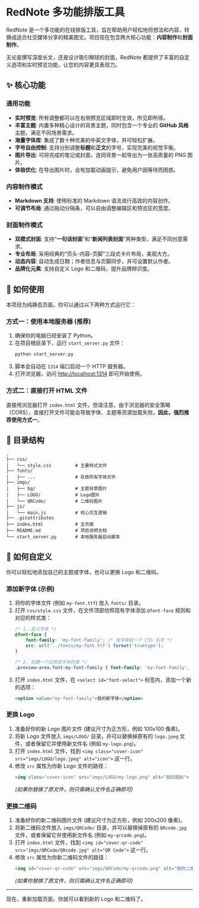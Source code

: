 # RedNote 多功能排版工具

RedNote 是一个多功能的在线排版工具，旨在帮助用户轻松地将想法和内容，转换成适合社交媒体分享的精美图文。项目现在包含两大核心功能：**内容制作**和**封面制作**。

无论是撰写深度长文，还是设计吸引眼球的封面，RedNote 都提供了丰富的自定义选项和实时预览功能，让您的内容更具表现力。

## ✨ 核心功能

### 通用功能
- **实时预览**: 所有调整都可以在右侧预览区域即时生效，所见即所得。
- **丰富主题**: 内置多种精心设计的背景主题，同时包含一个专业的 **GitHub 风格**主题，满足不同场景需求。
- **海量字体库**: 集成了数十种优美的中英文字体，并可轻松扩展。
- **字号自由控制**: 支持分别调整**标题**和**正文**的字号，实现完美的视觉平衡。
- **图片导出**: 可将完成的笔记或封面，连同背景一起导出为一张高质量的 PNG 图片。
- **体验优化**: 在导出图片时，会有加载动画提示，避免用户因等待而困惑。

### 内容制作模式
- **Markdown 支持**: 使用标准的 Markdown 语法进行高效的内容创作。
- **可调节布局**: 通过拖动分隔条，可以自由调整编辑区和预览区的宽度。

### 封面制作模式
- **双模式封面**: 支持“**一句话封面**”和“**新闻列表封面**”两种类型，满足不同创意需求。
- **专业布局**: 采用经典的“页头-内容-页脚”三段式卡片布局，美观大方。
- **动态内容**: 自动生成日期；作者信息与页脚同步，并可设置默认作者。
- **品牌化元素**: 支持自定义 Logo 和二维码，提升品牌辨识度。

## 🚀 如何使用

本项目为纯静态页面，你可以通过以下两种方式运行它：

### 方式一：使用本地服务器 (推荐)

1.  确保你的电脑已经安装了 Python。
2.  在项目根目录下，运行 `start_server.py` 文件：
    ```bash
    python start_server.py
    ```
3.  脚本会自动在 `1314` 端口启动一个 HTTP 服务器。
4.  打开浏览器，访问 [http://localhost:1314](http://localhost:1314) 即可开始使用。

### 方式二：直接打开 HTML 文件

直接用浏览器打开 `index.html` 文件。但请注意，由于浏览器的安全策略（CORS），直接打开文件可能会导致字体、主题等资源加载失败。**因此，强烈推荐使用方式一**。

## 📂 目录结构

```
.
├── css/
│   └── style.css         # 主要样式文件
├── fonts/
│   ├── ...               # 存放所有字体文件
├── imgs/
│   ├── bg/               # 主题背景图片
│   ├── LOGO/             # Logo图片
│   └── QRCode/           # 二维码图片
├── js/
│   └── main.js           # 核心交互逻辑
├── .gitattributes
├── index.html            # 主页面
├── README.md             # 项目说明文档
└── start_server.py       # 本地服务器启动脚本
```

## 🎨 如何自定义

你可以轻松地添加自己的主题或字体，也可以更换 Logo 和二维码。

### 添加新字体 (示例)

1.  将你的字体文件 (例如 `my-font.ttf`) 放入 `fonts/` 目录。
2.  打开 `css/style.css` 文件，在文件顶部仿照现有字体添加 `@font-face` 规则和对应的样式类：
    ```css
    /* 1. 定义字体 */
    @font-face {
        font-family: 'my-font-family'; /* 给字体起一个 CSS 名字 */
        src: url('../fonts/my-font.ttf') format('truetype');
    }

    /* 2. 创建一个应用该字体的类 */
    .preview-area.font-my-font-family { font-family: 'my-font-family', sans-serif !important; }
    ```
3.  打开 `index.html` 文件，在 `<select id="font-select">` 标签内，添加一个新的选项：
    ```html
    <option value="my-font-family">我的新字体</option>
    ```

### 更换 Logo

1.  准备好你的新 Logo 图片文件 (建议尺寸为正方形，例如 100x100 像素)。
2.  将新 Logo 文件放入 `imgs/LOGO/` 目录，并可以替换掉原有的 `logo.jpeg` 文件，或者保留它并使用新文件名 (例如 `my-logo.png`)。
3.  打开 `index.html` 文件，找到 `<img class="cover-icon" src="imgs/LOGO/logo.jpeg" alt="icon">` 这一行。
4.  修改 `src` 属性为你新 Logo 文件的路径：
    ```html
    <img class="cover-icon" src="imgs/LOGO/my-logo.png" alt="我的图标">
    ```
    *(如果你替换了原文件，则只需确认文件名正确即可)*

### 更换二维码

1.  准备好你的新二维码图片文件 (建议尺寸为正方形，例如 200x200 像素)。
2.  将新二维码文件放入 `imgs/QRCode/` 目录，并可以替换掉原有的 `QRcode.jpg` 文件，或者保留它并使用新文件名 (例如 `my-qrcode.png`)。
3.  打开 `index.html` 文件，找到 `<img id="cover-qr-code" src="imgs/QRCode/QRcode.jpg" alt="QR Code">` 这一行。
4.  修改 `src` 属性为你新二维码文件的路径：
    ```html
    <img id="cover-qr-code" src="imgs/QRCode/my-qrcode.png" alt="我的二维码">
    ```
    *(如果你替换了原文件，则只需确认文件名正确即可)*

---
现在，重新加载页面，你就可以看到新的 Logo 和二维码了。
